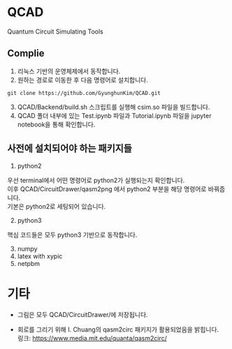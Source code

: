 # QCAD

Quantum Circuit Simulating Tools

## Complie

1. 리눅스 기반의 운영체제에서 동작합니다.
2. 원하는 경로로 이동한 후 다음 명령어로 설치합니다.
~~~
git clone https://github.com/GyunghunKim/QCAD.git
~~~
3. QCAD/Backend/build.sh 스크립트를 실행해 csim.so 파일을 빌드합니다.
4. QCAD 폴더 내부에 있는 Test.ipynb 파일과 Tutorial.ipynb 파일을 jupyter notebook을 통해 확인합니다.

## 사전에 설치되어야 하는 패키지들

1. python2

우선 terminal에서 어떤 명령어로 python2가 실행되는지 확인합니다.<br/>
이후 QCAD/CircuitDrawer/qasm2png 에서 python2 부분을 해당 명령어로 바꿔줍니다.<br/>
기본은 python2로 세팅되어 있습니다.

2. python3

핵심 코드들은 모두 python3 기반으로 동작합니다.

3. numpy
4. latex with xypic
5. netpbm

# 기타

- 그림은 모두 QCAD/CircuitDrawer/에 저장됩니다.

- 회로를 그리기 위해 I. Chuang의 qasm2circ 패키지가 활용되었음을 밝힙니다.<br/>링크: https://www.media.mit.edu/quanta/qasm2circ/
